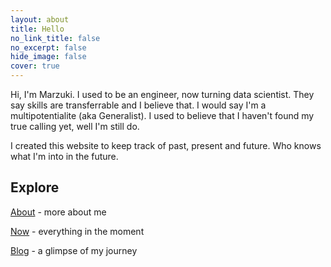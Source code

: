 ```yaml
---
layout: about
title: Hello
no_link_title: false 
no_excerpt: false 
hide_image: false
cover: true
---
```


Hi, I'm Marzuki. I used to be an engineer, now turning data scientist. They say skills are transferrable and I believe that. I would say I'm a multipotentialite (aka Generalist). I used to believe that I haven't found my true calling yet, well I'm still do.

I created this website to keep track of past, present and future. Who knows what I'm into in the future.  


## Explore

[About](about.md) - more about me

[Now](now.md) - everything in the moment

[Blog](blog.md) - a glimpse of my journey